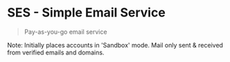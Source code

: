 # SES - Simple Email Service

> Pay-as-you-go email service

Note: Initially places accounts in 'Sandbox' mode. Mail only sent & received from verified emails and domains.